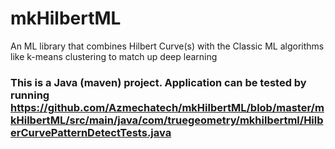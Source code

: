 # mkHilbertML
An ML library that combines Hilbert Curve(s) with the Classic ML algorithms like k-means clustering to match up deep learning 

### This is a Java (maven) project. Application can be tested by running https://github.com/Azmechatech/mkHilbertML/blob/master/mkHilbertML/src/main/java/com/truegeometry/mkhilbertml/HilberCurvePatternDetectTests.java
